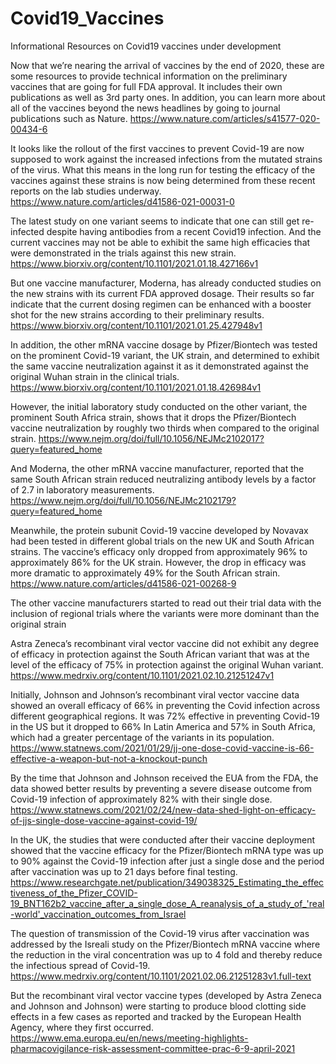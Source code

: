 # Covid19_Vaccines
Informational Resources on Covid19 vaccines under development

Now that we’re nearing the arrival of vaccines by the end of 2020, these are some resources to provide technical information on the preliminary vaccines that are going for full FDA approval. 
It includes their own publications as well as 3rd party ones. In addition, you can learn more about all of the vaccines beyond the news headlines by going to journal publications such as Nature.
https://www.nature.com/articles/s41577-020-00434-6

It looks like the rollout of the first vaccines to prevent Covid-19 are now supposed to work against the increased infections from the mutated strains of the  virus. What this means in the long run for testing the efficacy of  the vaccines against these strains is now being determined from these recent reports on the lab studies underway.
https://www.nature.com/articles/d41586-021-00031-0

The latest study on one variant seems to indicate that one can still get re-infected despite having antibodies from a recent Covid19 infection.  And the current vaccines may not be able to exhibit the same high efficacies that were demonstrated in the trials against  this new strain. 
https://www.biorxiv.org/content/10.1101/2021.01.18.427166v1

But one vaccine manufacturer, Moderna,  has already conducted studies on the new strains with its current FDA approved dosage. Their results so far indicate that the current  dosing regimen can be enhanced with a booster shot for the new strains according to their preliminary results.
https://www.biorxiv.org/content/10.1101/2021.01.25.427948v1

In addition, the other mRNA vaccine dosage by Pfizer/Biontech  was tested on the prominent Covid-19 variant, the UK strain, and determined to exhibit the same vaccine neutralization against it as it demonstrated against the original Wuhan strain in the clinical trials. 
https://www.biorxiv.org/content/10.1101/2021.01.18.426984v1

However, the initial laboratory study conducted on the other variant, the prominent South Africa strain, shows that it drops the Pfizer/Biontech vaccine neutralization by roughly two thirds when compared to the original strain.
https://www.nejm.org/doi/full/10.1056/NEJMc2102017?query=featured_home

And Moderna, the other mRNA vaccine manufacturer, reported that the same South African strain reduced neutralizing antibody levels by a factor of 2.7 in  laboratory measurements.
https://www.nejm.org/doi/full/10.1056/NEJMc2102179?query=featured_home

Meanwhile, the protein subunit Covid-19 vaccine developed by Novavax had been tested in different global trials on the new UK and South African strains. The vaccine’s efficacy only dropped from approximately 96%  to approximately 86% for the UK strain. However, the drop in efficacy was more dramatic to approximately 49% for the South African strain. 
https://www.nature.com/articles/d41586-021-00268-9

The other vaccine manufacturers started to read out their trial data with the inclusion of regional trials where the variants were more dominant than the original strain

Astra Zeneca’s  recombinant viral vector vaccine did not exhibit  any degree of efficacy in protection against the South African variant that was at the level of the  efficacy of 75% in protection against the original Wuhan variant. 
https://www.medrxiv.org/content/10.1101/2021.02.10.21251247v1

Initially, Johnson and Johnson’s recombinant viral vector vaccine data showed an overall efficacy of 66%  in preventing the Covid infection across different geographical regions. It was 72% effective in preventing Covid-19 in the US but it dropped to 66% In Latin America and 57% in South Africa, which had a greater percentage of the variants in its population. 
https://www.statnews.com/2021/01/29/jj-one-dose-covid-vaccine-is-66-effective-a-weapon-but-not-a-knockout-punch

By the time that Johnson and Johnson received the EUA from the FDA, the data showed better results by preventing a severe disease outcome from Covid-19 infection of approximately 82% with their single dose. 
https://www.statnews.com/2021/02/24/new-data-shed-light-on-efficacy-of-jjs-single-dose-vaccine-against-covid-19/

In the UK, the studies that were conducted after their vaccine deployment showed that the vaccine efficacy for the Pfizer/Biontech mRNA  type was  up to 90%  against the Covid-19 infection after just a single dose and  the period after vaccination was up to 21 days before final testing. 
https://www.researchgate.net/publication/349038325_Estimating_the_effectiveness_of_the_Pfizer_COVID-19_BNT162b2_vaccine_after_a_single_dose_A_reanalysis_of_a_study_of_'real-world'_vaccination_outcomes_from_Israel

The question of transmission of the Covid-19 virus after vaccination was addressed by the Isreali study on the Pfizer/Biontech mRNA vaccine where the reduction in the viral concentration was up to 4 fold and thereby reduce the infectious spread of Covid-19. 
https://www.medrxiv.org/content/10.1101/2021.02.06.21251283v1.full-text

But the recombinant viral vector vaccine types (developed by Astra Zeneca and Johnson and Johnson) were starting to produce blood clotting side effects in a few cases as reported and tracked by the European Health Agency, where they first occurred. 
https://www.ema.europa.eu/en/news/meeting-highlights-pharmacovigilance-risk-assessment-committee-prac-6-9-april-2021

